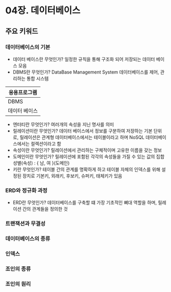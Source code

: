 # 04장. 데이터베이스

## 주요 키워드

### 데이터베이스의 기본
- 데이터 베이스란 무엇인가? 일정한 규칙을 통해 구조화 되어 저장되는 데이터 베이스 모음
- DBMS란 무엇인가? DataBase Management System 데이터베이스를 제어, 관리하는 통합 시스템

| 응용프로그램 |
| ----- |
| DBMS |
| 데이터 베이스 |

- 엔터티란 무엇인가? 여러개의 속성을 지닌 명사를 의미
- 릴레이션이란 무엇인가? 데이터 베이스에서 정보를 구분하여 저장하는 기본 단위로, 릴레이션은 관계형 데이터베이스에서는 테이블이라고 하며 NoSQL 데이터베이스에서는 컬렉션이라고 함
- 속성이란 무엇인가? 릴레이션에서 관리하는 구체적이며 고유한 이름을 갖는 정보
- 도메인이란 무엇인가? 릴레이션에 포함된 각각의 속성들을 가질 수 있는 값의 집합 성별(속성) : { 남, 여 }(도메인)
- 키란 무엇인가? 테이블 간의 관계를 명확하게 하고 테이블 자체의 인덱스를 위해 설정된 장치로 기본키, 외래키, 후보키, 슈퍼키, 태체키가 있음

### ERD와 정규화 과정
- ERD란 무엇인가? 데이터베이스를 구축할 떄 가장 기초적인 뼈대 역할을 하며, 릴레이션 간의 관계들을 정의한 것

### 트랜잭션과 무결성
### 데이터베이스의 종류
### 인덱스
### 조인의 종류
### 조인의 원리
